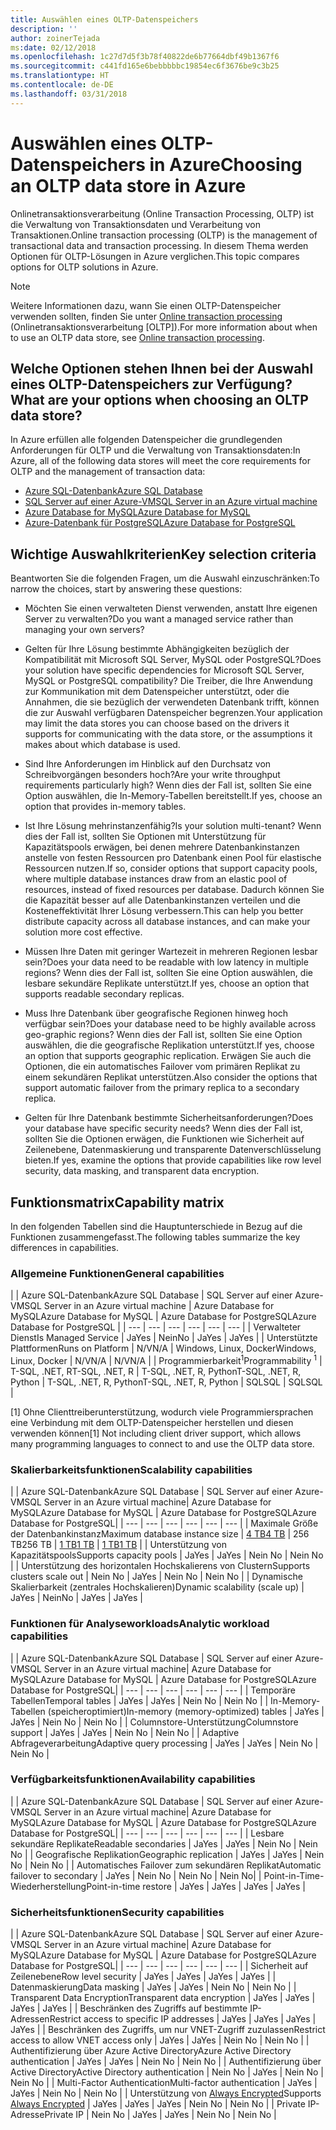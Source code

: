 ```yaml
---
title: Auswählen eines OLTP-Datenspeichers
description: ''
author: zoinerTejada
ms:date: 02/12/2018
ms.openlocfilehash: 1c27d7d5f3b78f40822de6b77664dbf49b1367f6
ms.sourcegitcommit: c441fd165e6bebbbbbc19854ec6f3676be9c3b25
ms.translationtype: HT
ms.contentlocale: de-DE
ms.lasthandoff: 03/31/2018
---
```

# <a name="choosing-an-oltp-data-store-in-azure"></a><span data-ttu-id="e136e-102">Auswählen eines OLTP-Datenspeichers in Azure</span><span class="sxs-lookup"><span data-stu-id="e136e-102">Choosing an OLTP data store in Azure</span></span>

<span data-ttu-id="e136e-103">Onlinetransaktionsverarbeitung (Online Transaction Processing, OLTP) ist die Verwaltung von Transaktionsdaten und Verarbeitung von Transaktionen.</span><span class="sxs-lookup"><span data-stu-id="e136e-103">Online transaction processing (OLTP) is the management of transactional data and transaction processing.</span></span> <span data-ttu-id="e136e-104">In diesem Thema werden Optionen für OLTP-Lösungen in Azure verglichen.</span><span class="sxs-lookup"><span data-stu-id="e136e-104">This topic compares options for OLTP solutions in Azure.</span></span>

> [!NOTE]
> <span data-ttu-id="e136e-105">Weitere Informationen dazu, wann Sie einen OLTP-Datenspeicher verwenden sollten, finden Sie unter [Online transaction processing](../scenarios/online-analytical-processing.md) (Onlinetransaktionsverarbeitung [OLTP]).</span><span class="sxs-lookup"><span data-stu-id="e136e-105">For more information about when to use an OLTP data store, see [Online transaction processing](../scenarios/online-analytical-processing.md).</span></span>

## <a name="what-are-your-options-when-choosing-an-oltp-data-store"></a><span data-ttu-id="e136e-106">Welche Optionen stehen Ihnen bei der Auswahl eines OLTP-Datenspeichers zur Verfügung?</span><span class="sxs-lookup"><span data-stu-id="e136e-106">What are your options when choosing an OLTP data store?</span></span>

<span data-ttu-id="e136e-107">In Azure erfüllen alle folgenden Datenspeicher die grundlegenden Anforderungen für OLTP und die Verwaltung von Transaktionsdaten:</span><span class="sxs-lookup"><span data-stu-id="e136e-107">In Azure, all of the following data stores will meet the core requirements for OLTP and the management of transaction data:</span></span>

- [<span data-ttu-id="e136e-108">Azure SQL-Datenbank</span><span class="sxs-lookup"><span data-stu-id="e136e-108">Azure SQL Database</span></span>](/azure/sql-database/)
- [<span data-ttu-id="e136e-109">SQL Server auf einer Azure-VM</span><span class="sxs-lookup"><span data-stu-id="e136e-109">SQL Server in an Azure virtual machine</span></span>](/azure/virtual-machines/windows/sql/virtual-machines-windows-sql-server-iaas-overview?toc=%2Fazure%2Fvirtual-machines%2Fwindows%2Ftoc.json)
- [<span data-ttu-id="e136e-110">Azure Database for MySQL</span><span class="sxs-lookup"><span data-stu-id="e136e-110">Azure Database for MySQL</span></span>](/azure/mysql/)
- [<span data-ttu-id="e136e-111">Azure-Datenbank für PostgreSQL</span><span class="sxs-lookup"><span data-stu-id="e136e-111">Azure Database for PostgreSQL</span></span>](/azure/postgresql/)

## <a name="key-selection-criteria"></a><span data-ttu-id="e136e-112">Wichtige Auswahlkriterien</span><span class="sxs-lookup"><span data-stu-id="e136e-112">Key selection criteria</span></span>

<span data-ttu-id="e136e-113">Beantworten Sie die folgenden Fragen, um die Auswahl einzuschränken:</span><span class="sxs-lookup"><span data-stu-id="e136e-113">To narrow the choices, start by answering these questions:</span></span>

- <span data-ttu-id="e136e-114">Möchten Sie einen verwalteten Dienst verwenden, anstatt Ihre eigenen Server zu verwalten?</span><span class="sxs-lookup"><span data-stu-id="e136e-114">Do you want a managed service rather than managing your own servers?</span></span>

- <span data-ttu-id="e136e-115">Gelten für Ihre Lösung bestimmte Abhängigkeiten bezüglich der Kompatibilität mit Microsoft SQL Server, MySQL oder PostgreSQL?</span><span class="sxs-lookup"><span data-stu-id="e136e-115">Does your solution have specific dependencies for Microsoft SQL Server, MySQL or PostgreSQL compatibility?</span></span> <span data-ttu-id="e136e-116">Die Treiber, die Ihre Anwendung zur Kommunikation mit dem Datenspeicher unterstützt, oder die Annahmen, die sie bezüglich der verwendeten Datenbank trifft, können die zur Auswahl verfügbaren Datenspeicher begrenzen.</span><span class="sxs-lookup"><span data-stu-id="e136e-116">Your application may limit the data stores you can choose based on the drivers it supports for communicating with the data store, or the assumptions it makes about which database is used.</span></span>

- <span data-ttu-id="e136e-117">Sind Ihre Anforderungen im Hinblick auf den Durchsatz von Schreibvorgängen besonders hoch?</span><span class="sxs-lookup"><span data-stu-id="e136e-117">Are your write throughput requirements particularly high?</span></span> <span data-ttu-id="e136e-118">Wenn dies der Fall ist, sollten Sie eine Option auswählen, die In-Memory-Tabellen bereitstellt.</span><span class="sxs-lookup"><span data-stu-id="e136e-118">If yes, choose an option that provides in-memory tables.</span></span> 

- <span data-ttu-id="e136e-119">Ist Ihre Lösung mehrinstanzenfähig?</span><span class="sxs-lookup"><span data-stu-id="e136e-119">Is your solution multi-tenant?</span></span> <span data-ttu-id="e136e-120">Wenn dies der Fall ist, sollten Sie Optionen mit Unterstützung für Kapazitätspools erwägen, bei denen mehrere Datenbankinstanzen anstelle von festen Ressourcen pro Datenbank einen Pool für elastische Ressourcen nutzen.</span><span class="sxs-lookup"><span data-stu-id="e136e-120">If so, consider options that support capacity pools, where multiple database instances draw from an elastic pool of resources, instead of fixed resources per database.</span></span> <span data-ttu-id="e136e-121">Dadurch können Sie die Kapazität besser auf alle Datenbankinstanzen verteilen und die Kosteneffektivität Ihrer Lösung verbessern.</span><span class="sxs-lookup"><span data-stu-id="e136e-121">This can help you better distribute capacity across all database instances, and can make your solution more cost effective.</span></span>

- <span data-ttu-id="e136e-122">Müssen Ihre Daten mit geringer Wartezeit in mehreren Regionen lesbar sein?</span><span class="sxs-lookup"><span data-stu-id="e136e-122">Does your data need to be readable with low latency in multiple regions?</span></span> <span data-ttu-id="e136e-123">Wenn dies der Fall ist, sollten Sie eine Option auswählen, die lesbare sekundäre Replikate unterstützt.</span><span class="sxs-lookup"><span data-stu-id="e136e-123">If yes, choose an option that supports readable secondary replicas.</span></span>

- <span data-ttu-id="e136e-124">Muss Ihre Datenbank über geografische Regionen hinweg hoch verfügbar sein?</span><span class="sxs-lookup"><span data-stu-id="e136e-124">Does your database need to be highly available across geo-graphic regions?</span></span> <span data-ttu-id="e136e-125">Wenn dies der Fall ist, sollten Sie eine Option auswählen, die die geografische Replikation unterstützt.</span><span class="sxs-lookup"><span data-stu-id="e136e-125">If yes, choose an option that supports geographic replication.</span></span> <span data-ttu-id="e136e-126">Erwägen Sie auch die Optionen, die ein automatisches Failover vom primären Replikat zu einem sekundären Replikat unterstützen.</span><span class="sxs-lookup"><span data-stu-id="e136e-126">Also consider the options that support automatic failover from the primary replica to a secondary replica.</span></span>

- <span data-ttu-id="e136e-127">Gelten für Ihre Datenbank bestimmte Sicherheitsanforderungen?</span><span class="sxs-lookup"><span data-stu-id="e136e-127">Does your database have specific security needs?</span></span> <span data-ttu-id="e136e-128">Wenn dies der Fall ist, sollten Sie die Optionen erwägen, die Funktionen wie Sicherheit auf Zeilenebene, Datenmaskierung und transparente Datenverschlüsselung bieten.</span><span class="sxs-lookup"><span data-stu-id="e136e-128">If yes, examine the options that provide capabilities like row level security, data masking, and transparent data encryption.</span></span>

## <a name="capability-matrix"></a><span data-ttu-id="e136e-129">Funktionsmatrix</span><span class="sxs-lookup"><span data-stu-id="e136e-129">Capability matrix</span></span>

<span data-ttu-id="e136e-130">In den folgenden Tabellen sind die Hauptunterschiede in Bezug auf die Funktionen zusammengefasst.</span><span class="sxs-lookup"><span data-stu-id="e136e-130">The following tables summarize the key differences in capabilities.</span></span>

### <a name="general-capabilities"></a><span data-ttu-id="e136e-131">Allgemeine Funktionen</span><span class="sxs-lookup"><span data-stu-id="e136e-131">General capabilities</span></span> 
| | <span data-ttu-id="e136e-132">Azure SQL-Datenbank</span><span class="sxs-lookup"><span data-stu-id="e136e-132">Azure SQL Database</span></span> | <span data-ttu-id="e136e-133">SQL Server auf einer Azure-VM</span><span class="sxs-lookup"><span data-stu-id="e136e-133">SQL Server in an Azure virtual machine</span></span> | <span data-ttu-id="e136e-134">Azure Database for MySQL</span><span class="sxs-lookup"><span data-stu-id="e136e-134">Azure Database for MySQL</span></span> | <span data-ttu-id="e136e-135">Azure Database for PostgreSQL</span><span class="sxs-lookup"><span data-stu-id="e136e-135">Azure Database for PostgreSQL</span></span> |
| --- | --- | --- | --- | --- | --- |
| <span data-ttu-id="e136e-136">Verwalteter Dienst</span><span class="sxs-lookup"><span data-stu-id="e136e-136">Is Managed Service</span></span> | <span data-ttu-id="e136e-137">Ja</span><span class="sxs-lookup"><span data-stu-id="e136e-137">Yes</span></span> | <span data-ttu-id="e136e-138">Nein</span><span class="sxs-lookup"><span data-stu-id="e136e-138">No</span></span> | <span data-ttu-id="e136e-139">Ja</span><span class="sxs-lookup"><span data-stu-id="e136e-139">Yes</span></span> | <span data-ttu-id="e136e-140">Ja</span><span class="sxs-lookup"><span data-stu-id="e136e-140">Yes</span></span> |
| <span data-ttu-id="e136e-141">Unterstützte Plattformen</span><span class="sxs-lookup"><span data-stu-id="e136e-141">Runs on Platform</span></span> | <span data-ttu-id="e136e-142">N/V</span><span class="sxs-lookup"><span data-stu-id="e136e-142">N/A</span></span> | <span data-ttu-id="e136e-143">Windows, Linux, Docker</span><span class="sxs-lookup"><span data-stu-id="e136e-143">Windows, Linux, Docker</span></span> | <span data-ttu-id="e136e-144">N/V</span><span class="sxs-lookup"><span data-stu-id="e136e-144">N/A</span></span> | <span data-ttu-id="e136e-145">N/V</span><span class="sxs-lookup"><span data-stu-id="e136e-145">N/A</span></span> |
| <span data-ttu-id="e136e-146">Programmierbarkeit<sup>1</sup></span><span class="sxs-lookup"><span data-stu-id="e136e-146">Programmability <sup>1</sup></span></span> | <span data-ttu-id="e136e-147">T-SQL, .NET, R</span><span class="sxs-lookup"><span data-stu-id="e136e-147">T-SQL, .NET, R</span></span> | <span data-ttu-id="e136e-148">T-SQL, .NET, R, Python</span><span class="sxs-lookup"><span data-stu-id="e136e-148">T-SQL, .NET, R, Python</span></span> | <span data-ttu-id="e136e-149">T-SQL, .NET, R, Python</span><span class="sxs-lookup"><span data-stu-id="e136e-149">T-SQL, .NET, R, Python</span></span> | <span data-ttu-id="e136e-150">SQL</span><span class="sxs-lookup"><span data-stu-id="e136e-150">SQL</span></span> | <span data-ttu-id="e136e-151">SQL</span><span class="sxs-lookup"><span data-stu-id="e136e-151">SQL</span></span> |

<span data-ttu-id="e136e-152">[1] Ohne Clienttreiberunterstützung, wodurch viele Programmiersprachen eine Verbindung mit dem OLTP-Datenspeicher herstellen und diesen verwenden können</span><span class="sxs-lookup"><span data-stu-id="e136e-152">[1] Not including client driver support, which allows many programming languages to connect to and use the OLTP data store.</span></span>

### <a name="scalability-capabilities"></a><span data-ttu-id="e136e-153">Skalierbarkeitsfunktionen</span><span class="sxs-lookup"><span data-stu-id="e136e-153">Scalability capabilities</span></span>
| | <span data-ttu-id="e136e-154">Azure SQL-Datenbank</span><span class="sxs-lookup"><span data-stu-id="e136e-154">Azure SQL Database</span></span> | <span data-ttu-id="e136e-155">SQL Server auf einer Azure-VM</span><span class="sxs-lookup"><span data-stu-id="e136e-155">SQL Server in an Azure virtual machine</span></span>| <span data-ttu-id="e136e-156">Azure Database for MySQL</span><span class="sxs-lookup"><span data-stu-id="e136e-156">Azure Database for MySQL</span></span> | <span data-ttu-id="e136e-157">Azure Database for PostgreSQL</span><span class="sxs-lookup"><span data-stu-id="e136e-157">Azure Database for PostgreSQL</span></span>|
| --- | --- | --- | --- | --- | --- |
| <span data-ttu-id="e136e-158">Maximale Größe der Datenbankinstanz</span><span class="sxs-lookup"><span data-stu-id="e136e-158">Maximum database instance size</span></span> | [<span data-ttu-id="e136e-159">4 TB</span><span class="sxs-lookup"><span data-stu-id="e136e-159">4 TB</span></span>](/azure/sql-database/sql-database-resource-limits) | <span data-ttu-id="e136e-160">256 TB</span><span class="sxs-lookup"><span data-stu-id="e136e-160">256 TB</span></span> | [<span data-ttu-id="e136e-161">1 TB</span><span class="sxs-lookup"><span data-stu-id="e136e-161">1 TB</span></span>](/azure/mysql/concepts-limits) | [<span data-ttu-id="e136e-162">1 TB</span><span class="sxs-lookup"><span data-stu-id="e136e-162">1 TB</span></span>](/azure/postgresql/concepts-limits) |
| <span data-ttu-id="e136e-163">Unterstützung von Kapazitätspools</span><span class="sxs-lookup"><span data-stu-id="e136e-163">Supports capacity pools</span></span>  | <span data-ttu-id="e136e-164">Ja</span><span class="sxs-lookup"><span data-stu-id="e136e-164">Yes</span></span> | <span data-ttu-id="e136e-165">Ja</span><span class="sxs-lookup"><span data-stu-id="e136e-165">Yes</span></span> | <span data-ttu-id="e136e-166">Nein </span><span class="sxs-lookup"><span data-stu-id="e136e-166">No</span></span> | <span data-ttu-id="e136e-167">Nein </span><span class="sxs-lookup"><span data-stu-id="e136e-167">No</span></span> |
| <span data-ttu-id="e136e-168">Unterstützung des horizontalen Hochskalierens von Clustern</span><span class="sxs-lookup"><span data-stu-id="e136e-168">Supports clusters scale out</span></span>  | <span data-ttu-id="e136e-169">Nein </span><span class="sxs-lookup"><span data-stu-id="e136e-169">No</span></span> | <span data-ttu-id="e136e-170">Ja</span><span class="sxs-lookup"><span data-stu-id="e136e-170">Yes</span></span> | <span data-ttu-id="e136e-171">Nein </span><span class="sxs-lookup"><span data-stu-id="e136e-171">No</span></span> | <span data-ttu-id="e136e-172">Nein </span><span class="sxs-lookup"><span data-stu-id="e136e-172">No</span></span> |
| <span data-ttu-id="e136e-173">Dynamische Skalierbarkeit (zentrales Hochskalieren)</span><span class="sxs-lookup"><span data-stu-id="e136e-173">Dynamic scalability (scale up)</span></span>  | <span data-ttu-id="e136e-174">Ja</span><span class="sxs-lookup"><span data-stu-id="e136e-174">Yes</span></span> | <span data-ttu-id="e136e-175">Nein</span><span class="sxs-lookup"><span data-stu-id="e136e-175">No</span></span> | <span data-ttu-id="e136e-176">Ja</span><span class="sxs-lookup"><span data-stu-id="e136e-176">Yes</span></span> | <span data-ttu-id="e136e-177">Ja</span><span class="sxs-lookup"><span data-stu-id="e136e-177">Yes</span></span> |

### <a name="analytic-workload-capabilities"></a><span data-ttu-id="e136e-178">Funktionen für Analyseworkloads</span><span class="sxs-lookup"><span data-stu-id="e136e-178">Analytic workload capabilities</span></span>
| | <span data-ttu-id="e136e-179">Azure SQL-Datenbank</span><span class="sxs-lookup"><span data-stu-id="e136e-179">Azure SQL Database</span></span> | <span data-ttu-id="e136e-180">SQL Server auf einer Azure-VM</span><span class="sxs-lookup"><span data-stu-id="e136e-180">SQL Server in an Azure virtual machine</span></span>| <span data-ttu-id="e136e-181">Azure Database for MySQL</span><span class="sxs-lookup"><span data-stu-id="e136e-181">Azure Database for MySQL</span></span> | <span data-ttu-id="e136e-182">Azure Database for PostgreSQL</span><span class="sxs-lookup"><span data-stu-id="e136e-182">Azure Database for PostgreSQL</span></span>|
| --- | --- | --- | --- | --- | --- | 
| <span data-ttu-id="e136e-183">Temporäre Tabellen</span><span class="sxs-lookup"><span data-stu-id="e136e-183">Temporal tables</span></span> | <span data-ttu-id="e136e-184">Ja</span><span class="sxs-lookup"><span data-stu-id="e136e-184">Yes</span></span> | <span data-ttu-id="e136e-185">Ja</span><span class="sxs-lookup"><span data-stu-id="e136e-185">Yes</span></span> | <span data-ttu-id="e136e-186">Nein </span><span class="sxs-lookup"><span data-stu-id="e136e-186">No</span></span> | <span data-ttu-id="e136e-187">Nein </span><span class="sxs-lookup"><span data-stu-id="e136e-187">No</span></span> |
| <span data-ttu-id="e136e-188">In-Memory-Tabellen (speicheroptimiert)</span><span class="sxs-lookup"><span data-stu-id="e136e-188">In-memory (memory-optimized) tables</span></span> | <span data-ttu-id="e136e-189">Ja</span><span class="sxs-lookup"><span data-stu-id="e136e-189">Yes</span></span> | <span data-ttu-id="e136e-190">Ja</span><span class="sxs-lookup"><span data-stu-id="e136e-190">Yes</span></span> | <span data-ttu-id="e136e-191">Nein </span><span class="sxs-lookup"><span data-stu-id="e136e-191">No</span></span> | <span data-ttu-id="e136e-192">Nein </span><span class="sxs-lookup"><span data-stu-id="e136e-192">No</span></span> |
| <span data-ttu-id="e136e-193">Columnstore-Unterstützung</span><span class="sxs-lookup"><span data-stu-id="e136e-193">Columnstore support</span></span> | <span data-ttu-id="e136e-194">Ja</span><span class="sxs-lookup"><span data-stu-id="e136e-194">Yes</span></span> | <span data-ttu-id="e136e-195">Ja</span><span class="sxs-lookup"><span data-stu-id="e136e-195">Yes</span></span> | <span data-ttu-id="e136e-196">Nein </span><span class="sxs-lookup"><span data-stu-id="e136e-196">No</span></span> | <span data-ttu-id="e136e-197">Nein </span><span class="sxs-lookup"><span data-stu-id="e136e-197">No</span></span> |
| <span data-ttu-id="e136e-198">Adaptive Abfrageverarbeitung</span><span class="sxs-lookup"><span data-stu-id="e136e-198">Adaptive query processing</span></span> | <span data-ttu-id="e136e-199">Ja</span><span class="sxs-lookup"><span data-stu-id="e136e-199">Yes</span></span> | <span data-ttu-id="e136e-200">Ja</span><span class="sxs-lookup"><span data-stu-id="e136e-200">Yes</span></span> | <span data-ttu-id="e136e-201">Nein </span><span class="sxs-lookup"><span data-stu-id="e136e-201">No</span></span> | <span data-ttu-id="e136e-202">Nein </span><span class="sxs-lookup"><span data-stu-id="e136e-202">No</span></span> |

### <a name="availability-capabilities"></a><span data-ttu-id="e136e-203">Verfügbarkeitsfunktionen</span><span class="sxs-lookup"><span data-stu-id="e136e-203">Availability capabilities</span></span>
| | <span data-ttu-id="e136e-204">Azure SQL-Datenbank</span><span class="sxs-lookup"><span data-stu-id="e136e-204">Azure SQL Database</span></span> | <span data-ttu-id="e136e-205">SQL Server auf einer Azure-VM</span><span class="sxs-lookup"><span data-stu-id="e136e-205">SQL Server in an Azure virtual machine</span></span>| <span data-ttu-id="e136e-206">Azure Database for MySQL</span><span class="sxs-lookup"><span data-stu-id="e136e-206">Azure Database for MySQL</span></span> | <span data-ttu-id="e136e-207">Azure Database for PostgreSQL</span><span class="sxs-lookup"><span data-stu-id="e136e-207">Azure Database for PostgreSQL</span></span>|
| --- | --- | --- | --- | --- | --- | 
| <span data-ttu-id="e136e-208">Lesbare sekundäre Replikate</span><span class="sxs-lookup"><span data-stu-id="e136e-208">Readable secondaries</span></span> | <span data-ttu-id="e136e-209">Ja</span><span class="sxs-lookup"><span data-stu-id="e136e-209">Yes</span></span> | <span data-ttu-id="e136e-210">Ja</span><span class="sxs-lookup"><span data-stu-id="e136e-210">Yes</span></span> | <span data-ttu-id="e136e-211">Nein </span><span class="sxs-lookup"><span data-stu-id="e136e-211">No</span></span> | <span data-ttu-id="e136e-212">Nein </span><span class="sxs-lookup"><span data-stu-id="e136e-212">No</span></span> | 
| <span data-ttu-id="e136e-213">Geografische Replikation</span><span class="sxs-lookup"><span data-stu-id="e136e-213">Geographic replication</span></span> | <span data-ttu-id="e136e-214">Ja</span><span class="sxs-lookup"><span data-stu-id="e136e-214">Yes</span></span> | <span data-ttu-id="e136e-215">Ja</span><span class="sxs-lookup"><span data-stu-id="e136e-215">Yes</span></span> | <span data-ttu-id="e136e-216">Nein </span><span class="sxs-lookup"><span data-stu-id="e136e-216">No</span></span> | <span data-ttu-id="e136e-217">Nein </span><span class="sxs-lookup"><span data-stu-id="e136e-217">No</span></span> | 
| <span data-ttu-id="e136e-218">Automatisches Failover zum sekundären Replikat</span><span class="sxs-lookup"><span data-stu-id="e136e-218">Automatic failover to secondary</span></span> | <span data-ttu-id="e136e-219">Ja</span><span class="sxs-lookup"><span data-stu-id="e136e-219">Yes</span></span> | <span data-ttu-id="e136e-220">Nein </span><span class="sxs-lookup"><span data-stu-id="e136e-220">No</span></span> | <span data-ttu-id="e136e-221">Nein </span><span class="sxs-lookup"><span data-stu-id="e136e-221">No</span></span> | <span data-ttu-id="e136e-222">Nein </span><span class="sxs-lookup"><span data-stu-id="e136e-222">No</span></span>|
| <span data-ttu-id="e136e-223">Point-in-Time-Wiederherstellung</span><span class="sxs-lookup"><span data-stu-id="e136e-223">Point-in-time restore</span></span> | <span data-ttu-id="e136e-224">Ja</span><span class="sxs-lookup"><span data-stu-id="e136e-224">Yes</span></span> | <span data-ttu-id="e136e-225">Ja</span><span class="sxs-lookup"><span data-stu-id="e136e-225">Yes</span></span> | <span data-ttu-id="e136e-226">Ja</span><span class="sxs-lookup"><span data-stu-id="e136e-226">Yes</span></span> | <span data-ttu-id="e136e-227">Ja</span><span class="sxs-lookup"><span data-stu-id="e136e-227">Yes</span></span> |

### <a name="security-capabilities"></a><span data-ttu-id="e136e-228">Sicherheitsfunktionen</span><span class="sxs-lookup"><span data-stu-id="e136e-228">Security capabilities</span></span>
| | <span data-ttu-id="e136e-229">Azure SQL-Datenbank</span><span class="sxs-lookup"><span data-stu-id="e136e-229">Azure SQL Database</span></span> | <span data-ttu-id="e136e-230">SQL Server auf einer Azure-VM</span><span class="sxs-lookup"><span data-stu-id="e136e-230">SQL Server in an Azure virtual machine</span></span>| <span data-ttu-id="e136e-231">Azure Database for MySQL</span><span class="sxs-lookup"><span data-stu-id="e136e-231">Azure Database for MySQL</span></span> | <span data-ttu-id="e136e-232">Azure Database for PostgreSQL</span><span class="sxs-lookup"><span data-stu-id="e136e-232">Azure Database for PostgreSQL</span></span>|
| --- | --- | --- | --- | --- | --- | 
| <span data-ttu-id="e136e-233">Sicherheit auf Zeilenebene</span><span class="sxs-lookup"><span data-stu-id="e136e-233">Row level security</span></span> | <span data-ttu-id="e136e-234">Ja</span><span class="sxs-lookup"><span data-stu-id="e136e-234">Yes</span></span> | <span data-ttu-id="e136e-235">Ja</span><span class="sxs-lookup"><span data-stu-id="e136e-235">Yes</span></span> | <span data-ttu-id="e136e-236">Ja</span><span class="sxs-lookup"><span data-stu-id="e136e-236">Yes</span></span> | <span data-ttu-id="e136e-237">Ja</span><span class="sxs-lookup"><span data-stu-id="e136e-237">Yes</span></span> |
| <span data-ttu-id="e136e-238">Datenmaskierung</span><span class="sxs-lookup"><span data-stu-id="e136e-238">Data masking</span></span> | <span data-ttu-id="e136e-239">Ja</span><span class="sxs-lookup"><span data-stu-id="e136e-239">Yes</span></span> | <span data-ttu-id="e136e-240">Ja</span><span class="sxs-lookup"><span data-stu-id="e136e-240">Yes</span></span> | <span data-ttu-id="e136e-241">Nein </span><span class="sxs-lookup"><span data-stu-id="e136e-241">No</span></span> | <span data-ttu-id="e136e-242">Nein </span><span class="sxs-lookup"><span data-stu-id="e136e-242">No</span></span> |
| <span data-ttu-id="e136e-243">Transparent Data Encryption</span><span class="sxs-lookup"><span data-stu-id="e136e-243">Transparent data encryption</span></span> | <span data-ttu-id="e136e-244">Ja</span><span class="sxs-lookup"><span data-stu-id="e136e-244">Yes</span></span> | <span data-ttu-id="e136e-245">Ja</span><span class="sxs-lookup"><span data-stu-id="e136e-245">Yes</span></span> | <span data-ttu-id="e136e-246">Ja</span><span class="sxs-lookup"><span data-stu-id="e136e-246">Yes</span></span> | <span data-ttu-id="e136e-247">Ja</span><span class="sxs-lookup"><span data-stu-id="e136e-247">Yes</span></span> |
| <span data-ttu-id="e136e-248">Beschränken des Zugriffs auf bestimmte IP-Adressen</span><span class="sxs-lookup"><span data-stu-id="e136e-248">Restrict access to specific IP addresses</span></span> | <span data-ttu-id="e136e-249">Ja</span><span class="sxs-lookup"><span data-stu-id="e136e-249">Yes</span></span> | <span data-ttu-id="e136e-250">Ja</span><span class="sxs-lookup"><span data-stu-id="e136e-250">Yes</span></span> | <span data-ttu-id="e136e-251">Ja</span><span class="sxs-lookup"><span data-stu-id="e136e-251">Yes</span></span> | <span data-ttu-id="e136e-252">Ja</span><span class="sxs-lookup"><span data-stu-id="e136e-252">Yes</span></span> |
| <span data-ttu-id="e136e-253">Beschränken des Zugriffs, um nur VNET-Zugriff zuzulassen</span><span class="sxs-lookup"><span data-stu-id="e136e-253">Restrict access to allow VNET access only</span></span> | <span data-ttu-id="e136e-254">Ja</span><span class="sxs-lookup"><span data-stu-id="e136e-254">Yes</span></span> | <span data-ttu-id="e136e-255">Ja</span><span class="sxs-lookup"><span data-stu-id="e136e-255">Yes</span></span> | <span data-ttu-id="e136e-256">Nein </span><span class="sxs-lookup"><span data-stu-id="e136e-256">No</span></span> | <span data-ttu-id="e136e-257">Nein </span><span class="sxs-lookup"><span data-stu-id="e136e-257">No</span></span> |
| <span data-ttu-id="e136e-258">Authentifizierung über Azure Active Directory</span><span class="sxs-lookup"><span data-stu-id="e136e-258">Azure Active Directory authentication</span></span> | <span data-ttu-id="e136e-259">Ja</span><span class="sxs-lookup"><span data-stu-id="e136e-259">Yes</span></span> | <span data-ttu-id="e136e-260">Ja</span><span class="sxs-lookup"><span data-stu-id="e136e-260">Yes</span></span> | <span data-ttu-id="e136e-261">Nein </span><span class="sxs-lookup"><span data-stu-id="e136e-261">No</span></span> | <span data-ttu-id="e136e-262">Nein </span><span class="sxs-lookup"><span data-stu-id="e136e-262">No</span></span> |
| <span data-ttu-id="e136e-263">Authentifizierung über Active Directory</span><span class="sxs-lookup"><span data-stu-id="e136e-263">Active Directory authentication</span></span> | <span data-ttu-id="e136e-264">Nein </span><span class="sxs-lookup"><span data-stu-id="e136e-264">No</span></span> | <span data-ttu-id="e136e-265">Ja</span><span class="sxs-lookup"><span data-stu-id="e136e-265">Yes</span></span> | <span data-ttu-id="e136e-266">Nein </span><span class="sxs-lookup"><span data-stu-id="e136e-266">No</span></span> | <span data-ttu-id="e136e-267">Nein </span><span class="sxs-lookup"><span data-stu-id="e136e-267">No</span></span> |
| <span data-ttu-id="e136e-268">Multi-Factor Authentication</span><span class="sxs-lookup"><span data-stu-id="e136e-268">Multi-factor authentication</span></span> | <span data-ttu-id="e136e-269">Ja</span><span class="sxs-lookup"><span data-stu-id="e136e-269">Yes</span></span> | <span data-ttu-id="e136e-270">Ja</span><span class="sxs-lookup"><span data-stu-id="e136e-270">Yes</span></span> | <span data-ttu-id="e136e-271">Nein </span><span class="sxs-lookup"><span data-stu-id="e136e-271">No</span></span> | <span data-ttu-id="e136e-272">Nein </span><span class="sxs-lookup"><span data-stu-id="e136e-272">No</span></span> |
| <span data-ttu-id="e136e-273">Unterstützung von [Always Encrypted](/sql/relational-databases/security/encryption/always-encrypted-database-engine)</span><span class="sxs-lookup"><span data-stu-id="e136e-273">Supports [Always Encrypted](/sql/relational-databases/security/encryption/always-encrypted-database-engine)</span></span> | <span data-ttu-id="e136e-274">Ja</span><span class="sxs-lookup"><span data-stu-id="e136e-274">Yes</span></span> | <span data-ttu-id="e136e-275">Ja</span><span class="sxs-lookup"><span data-stu-id="e136e-275">Yes</span></span> | <span data-ttu-id="e136e-276">Ja</span><span class="sxs-lookup"><span data-stu-id="e136e-276">Yes</span></span> | <span data-ttu-id="e136e-277">Nein </span><span class="sxs-lookup"><span data-stu-id="e136e-277">No</span></span> | <span data-ttu-id="e136e-278">Nein </span><span class="sxs-lookup"><span data-stu-id="e136e-278">No</span></span> |
| <span data-ttu-id="e136e-279">Private IP-Adresse</span><span class="sxs-lookup"><span data-stu-id="e136e-279">Private IP</span></span> | <span data-ttu-id="e136e-280">Nein </span><span class="sxs-lookup"><span data-stu-id="e136e-280">No</span></span> | <span data-ttu-id="e136e-281">Ja</span><span class="sxs-lookup"><span data-stu-id="e136e-281">Yes</span></span> | <span data-ttu-id="e136e-282">Ja</span><span class="sxs-lookup"><span data-stu-id="e136e-282">Yes</span></span> | <span data-ttu-id="e136e-283">Nein </span><span class="sxs-lookup"><span data-stu-id="e136e-283">No</span></span> | <span data-ttu-id="e136e-284">Nein </span><span class="sxs-lookup"><span data-stu-id="e136e-284">No</span></span> |

